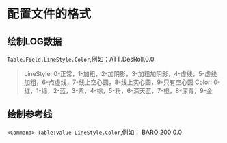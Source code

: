 # 配置文件的格式
## 绘制LOG数据
`Table.Field.LineStyle.Color`,例如：ATT.DesRoll.0.0
> LineStyle: 0-正常，1-加粗，2-加阴影，3-加粗加阴影，4-虚线，5-虚线加粗，6-点虚线，7-线上空心圆，8-线上实心圆，9-只有空心圆
> Color: 0-红，1-绿，2-蓝，3-紫，4-棕，5-粉，6-深天蓝，7-橙，8-深青，9-金
## 绘制参考线
`<Command> Table:value LineStyle.Color`,例如：<const> BARO:200 0.0
